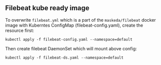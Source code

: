 ## Filebeat kube ready image

To overwrite ```filebeat.yml``` which is a part of the ```maskeda/filebeat``` docker image with Kuberntes ConfigMap (filebeat-config.yaml), create the resource first:

```
kubectl apply -f filebeat-config.yaml --namespace=default
```

Then create filebeat DaemonSet which will mount above config:

```
kubectl apply -f filebeat-ds.yaml --namespace=default
```

